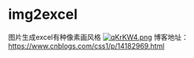 # img2excel
图片生成excel有种像素画风格
[![qKrKW4.png](https://s1.ax1x.com/2022/03/22/qKrKW4.png)](https://imgtu.com/i/qKrKW4)
博客地址：https://www.cnblogs.com/css1/p/14182969.html
